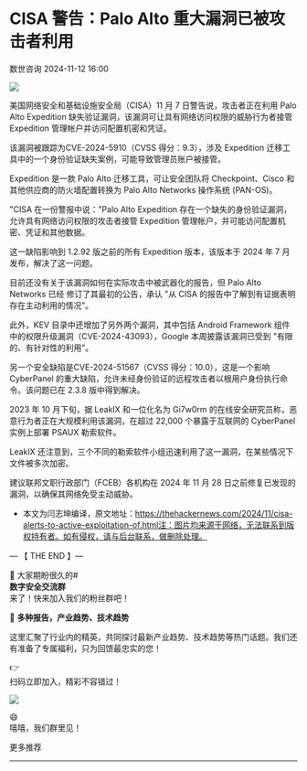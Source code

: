 #  CISA 警告：Palo Alto 重大漏洞已被攻击者利用   
 数世咨询   2024-11-12 16:00  
  
![](https://mmbiz.qpic.cn/sz_mmbiz_png/Y9btpvDIDqolQ7pCLutiauehk9KI5K7ictI0mMCAU9DgZeDZibBibUXGEWo64nAiaUpebliaDicbCr0RyVoibK20kAGibUg/640?wx_fmt=png&from=appmsg "")  
  
美国网络安全和基础设施安全局（CISA）11 月 7 日警告说，攻击者正在利用 Palo Alto Expedition 缺失验证漏洞，该漏洞可让具有网络访问权限的威胁行为者接管 Expedition 管理帐户并访问配置机密和凭证。  
  
该漏洞被跟踪为CVE-2024-5910（CVSS 得分：9.3），涉及 Expedition 迁移工具中的一个身份验证缺失案例，可能导致管理员账户被接管。  
  
Expedition 是一款 Palo Alto 迁移工具，可让安全团队将 Checkpoint、Cisco 和其他供应商的防火墙配置转换为 Palo Alto Networks 操作系统 (PAN-OS)。  
  
"CISA 在一份警报中说："Palo Alto Expedition 存在一个缺失的身份验证漏洞，允许具有网络访问权限的攻击者接管 Expedition 管理帐户，并可能访问配置机密、凭证和其他数据。  
  
这一缺陷影响到 1.2.92 版之前的所有 Expedition 版本，该版本于 2024 年 7 月发布，解决了这一问题。  
  
目前还没有关于该漏洞如何在实际攻击中被武器化的报告，但 Palo Alto Networks 已经 修订了其最初的公告，承认 "从 CISA 的报告中了解到有证据表明存在主动利用的情况"。  
  
此外，KEV 目录中还增加了另外两个漏洞，其中包括 Android Framework 组件中的权限升级漏洞（CVE-2024-43093），Google 本周披露该漏洞已受到 "有限的、有针对性的利用"。  
  
另一个安全缺陷是CVE-2024-51567（CVSS 得分：10.0），这是一个影响 CyberPanel 的重大缺陷，允许未经身份验证的远程攻击者以根用户身份执行命令。该问题已在 2.3.8 版中得到解决。  
  
2023 年 10 月下旬，据 LeakIX 和一位化名为 Gi7w0rm 的在线安全研究员称，恶意行为者正在大规模利用该漏洞，在超过 22,000 个暴露于互联网的 CyberPanel 实例上部署 PSAUX 勒索软件。  
  
LeakIX 还注意到，三个不同的勒索软件小组迅速利用了这一漏洞，在某些情况下文件被多次加密。  
  
建议联邦文职行政部门（FCEB）各机构在 2024 年 11 月 28 日之前修复已发现的漏洞，以确保其网络免受主动威胁。  
  
* 本文为闫志坤编译，原文地址：https://thehackernews.com/2024/11/cisa-alerts-to-active-exploitation-of.html注：图片均来源于网络，无法联系到版权持有者。如有侵权，请与后台联系，做删除处理。  
  
— 【 THE END 】—  
  
🎉 大家期盼很久的#  
**数字安全交流群**  
来了！快来加入我们的粉丝群吧！  
  
🎁 **多种报告，产业趋势、技术趋势**  
  
这里汇聚了行业内的精英，共同探讨最新产业趋势、技术趋势等热门话题。我们还有准备了专属福利，只为回馈最忠实的您！  
  
👉   
扫码立即加入，精彩不容错过！  
  
![](https://mmbiz.qpic.cn/sz_mmbiz_png/Y9btpvDIDqqPJv9p5ibKIhJXQjWHJmSlibSdib80Llfp8mlV0ibf7m47jyaVeGoFeorddtIuxS5liafTJRKHeSdLnaQ/640?wx_fmt=other&from=appmsg&tp=webp&wxfrom=5&wx_lazy=1&wx_co=1 "")  
  
😄  
嘻嘻，我们群里见！  
  
  
更多推荐  
****  
  
  
[](http://mp.weixin.qq.com/s?__biz=MzkxNzA3MTgyNg==&mid=2247514213&idx=1&sn=fa2d0412dbbce05ec48a9df909b7cfd3&chksm=c144cad8f63343ce0f383fc9d885c2c7ddcb3f3871270abea4c274775307858d350f60db3b54&scene=21#wechat_redirect)  
  
[](https://mp.weixin.qq.com/s?__biz=MzkxNzA3MTgyNg==&mid=2247513359&idx=1&sn=2f3bd51b24862de02cca6078688bafeb&chksm=c144c7b2f6334ea415adac810ce4803cdb3cd5e5ba194ff394b7278ebbb48cc830c8d405427a&token=824343009&lang=zh_CN&scene=21#wechat_redirect)  
  
[](http://mp.weixin.qq.com/s?__biz=MzkxNzA3MTgyNg==&mid=2247520738&idx=1&sn=f5660b24e2b5dc8b58b68b60bb20ba76&chksm=c144e35ff6336a495bbcd1c10e70325946e9336571babc4758819d55ee1b730498c12c2cd6d4&scene=21#wechat_redirect)  
  
  
  
